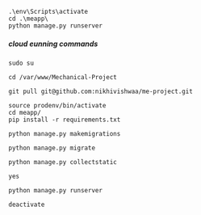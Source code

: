 ```
.\env\Scripts\activate
cd .\meapp\
python manage.py runserver
```

##### cloud eunning commands

```
sudo su
```
```
cd /var/www/Mechanical-Project
```
```
git pull git@github.com:nikhivishwaa/me-project.git
```
```
source prodenv/bin/activate
cd meapp/
pip install -r requirements.txt
```
```
python manage.py makemigrations
```
```
python manage.py migrate
```
```
python manage.py collectstatic
```
```
yes
```
```
python manage.py runserver
```

```
deactivate
```